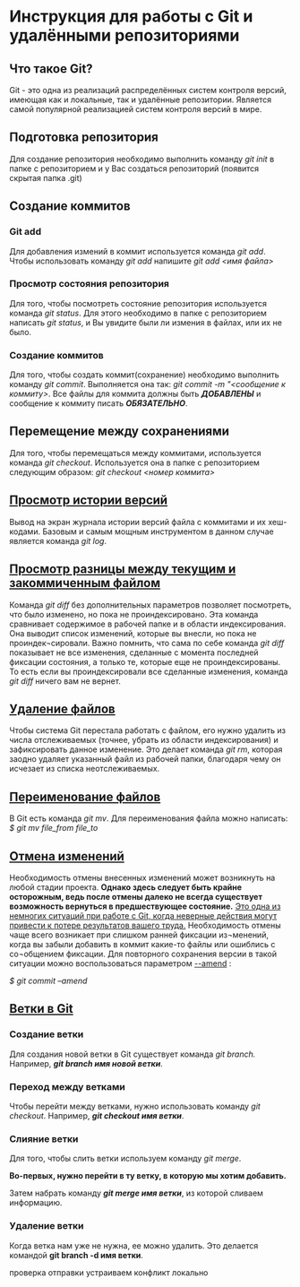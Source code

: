 # Инструкция для работы с Git и удалёнными репозиториями

## Что такое Git?
Git - это одна из реализаций распределённых систем контроля версий, имеющая как и локальные, так и удалённые репозитории. Является самой популярной реализацией систем контроля версий в мире.

## Подготовка репозитория
Для создание репозитория необходимо выполнить команду *git init* в папке с репозиторием и у Вас создаться репозиторий (появится скрытая папка .git)

## Создание коммитов

### Git add
Для добавления измений в коммит используется команда *git add*. Чтобы использовать команду *git add* напишите *git add <имя файла>*

### Просмотр состояния репозитория
Для того, чтобы посмотреть состояние репозитория используется команда *git status*. Для этого необходимо в папке с репозиторием написать *git status*, и Вы увидите были ли измения в файлах, или их не было.

### Создание коммитов
Для того, чтобы создать коммит(сохранение) необходимо выполнить команду *git commit*. Выполняется она так: *git commit -m "<сообщение к коммиту>*. Все файлы для коммита должны быть ***ДОБАВЛЕНЫ*** и сообщение к коммиту писать ***ОБЯЗАТЕЛЬНО***.

## Перемещение между сохранениями
Для того, чтобы перемещаться между коммитами, используется команда *git checkout*. Используется она в папке с репозиторием следующим образом: *git checkout <номер коммита>*

## <u>Просмотр истории версий</u>

Вывод на экран журнала истории версий файла с коммитами и их хеш-кодами.  Базовым и самым мощным инструментом в данном случае является команда *git log*.

## <u>Просмотр разницы между текущим и закоммиченным файлом </u>

Команда *git diff* без дополнительных параметров позволяет посмотреть, что было изменено, но пока не проиндексировано.
Эта команда сравнивает содержимое в рабочей папке и в области индексирования. Она выводит список изменений, которые вы внесли, но пока не проиндек¬сировали.
Важно помнить, что сама по себе команда *git diff* показывает не все изменения, сделанные с момента последней фиксации состояния, а только те, которые еще не проиндексированы. То есть если вы проиндексировали все сделанные изменения, команда *git diff* ничего вам не вернет.

## <u> Удаление файлов </u>

Чтобы система Git перестала работать с файлом, его нужно удалить из числа отслеживаемых (точнее, убрать из области индексирования) и зафиксировать данное изменение. Это делает команда *git rm*, которая заодно удаляет указанный файл из рабочей папки, благодаря чему он исчезает из списка неотслеживаемых.

## <u> Переименование файлов </u>

В Git есть команда *git mv*. Для переименования файла можно написать:
*$ git mv file_from file_to*

## <u> Отмена изменений </u>
Необходимость отмены внесенных изменений может возникнуть на любой стадии проекта. **Однако здесь следует быть крайне осторожным, ведь после отмены далеко не всегда существует возможность вернуться в предшествующее состояние.** <u>Это одна из немногих ситуаций при работе с Git, когда неверные действия могут привести к потере результатов вашего труда.</u>
Необходимость отмены чаще всего возникает при слишком ранней фиксации из¬менений, когда вы забыли добавить в коммит какие-то файлы или ошиблись с со¬общением фиксации. Для повторного сохранения версии в такой ситуации можно воспользоваться параметром <u> --amend</u> :

*$ git commit –amend*

## <u> Ветки в Git </u>

### Создание ветки

Для создания новой ветки в Git существует команда *git branch.* Например, *__git branch имя новой ветки__*.

### Переход между ветками

Чтобы перейти между ветками, нужно использовать команду *git checkout*. Например, *__git checkout имя ветки__*.

### Слияние ветки

Для того, чтобы слить ветки используем команду *git merge*. 

**Во-первых, нужно перейти в ту ветку, в которую мы хотим добавить.**

Затем набрать команду *__git merge имя ветки__*, из которой сливаем информацию.  

### Удаление ветки

Когда ветка нам уже не нужна, ее можно удалить. Это делается командой **git branch -d имя ветки**.

проверка отправки 
устраиваем конфликт локально






